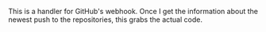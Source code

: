 This is a handler for GitHub's webhook. Once I get the information about the newest push to the repositories, this grabs the actual code.
